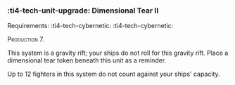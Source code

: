 ### :ti4-tech-unit-upgrade: **Dimensional Tear II**

Requirements: :ti4-tech-cybernetic: :ti4-tech-cybernetic:

<span style="font-variant:small-caps;">Production</span> 7.

This system is a gravity rift; your ships do not roll for this gravity rift.
Place a dimensional tear token beneath this unit as a reminder.

Up to 12 fighters in this system do not count against your ships' capacity.
